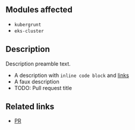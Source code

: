 <!-- This is autogenerated from the release notes drafter. When updating, be sure to double check some of the changes before publishing. -->

## Modules affected

<!-- The list of modules that have been touched since the last release.
  --
  -- The autogenerator will choose to do a patch release. However, check if the changes in the following modules are
  -- backwards compatible, and update the release number if it is backwards incompatible.
  --
  -- The following kinds of changes would constitute a backwards incompatible change:
  -- * In Terraform code: add a new variable without a default, rename or remove an existing variable, remove or rename
  --   an output, remove or rename a resource.
  -- * In Bash and Go code: add a new parameter without a default, rename or remove an existing parameter, fundamentally
  --   change what the code does.
  -->

- `kubergrunt`
- `eks-cluster`
<!-- RELEASE_NOTES_DRAFTER_MARKER_MODULES_AFFECTED_NEXT -->


## Description

<!-- A description of the changes made in this release. --> 

Description preamble text.

- A description with `inline code block` and [links](https://github.com/gruntwork-io/package-k8s)
- A faux description
- TODO: Pull request title
<!-- RELEASE_NOTES_DRAFTER_MARKER_DESCRIPTIONS_NEXT -->


## Related links

<!-- Links to each PR or issue that are being addressed in this release. The drafter will autoinclude each merged PR. -->

- [PR](https://github.com/gruntwork-io/package-k8s)
<!-- RELEASE_NOTES_DRAFTER_MARKER_RELATED_LINKS_NEXT -->


